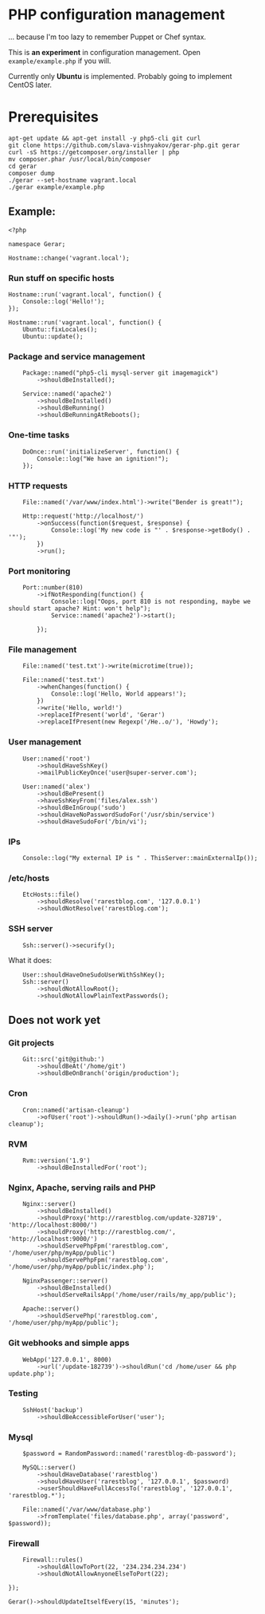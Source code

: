 # PHP configuration management

... because I'm too lazy to remember Puppet or Chef syntax.

This is **an experiment** in configuration management. Open `example/example.php` if you will.

Currently only **Ubuntu** is implemented. Probably going to implement CentOS later.

# Prerequisites

    apt-get update && apt-get install -y php5-cli git curl
    git clone https://github.com/slava-vishnyakov/gerar-php.git gerar
    curl -sS https://getcomposer.org/installer | php
    mv composer.phar /usr/local/bin/composer
    cd gerar
    composer dump
    ./gerar --set-hostname vagrant.local
    ./gerar example/example.php

## Example:

    <?php

    namespace Gerar;

    Hostname::change('vagrant.local');

### Run stuff on specific hosts

    Hostname::run('vagrant.local', function() {
        Console::log('Hello!');
    });

    Hostname::run('vagrant.local', function() {
        Ubuntu::fixLocales();
        Ubuntu::update();

### Package and service management

        Package::named("php5-cli mysql-server git imagemagick")
            ->shouldBeInstalled();

        Service::named('apache2')
            ->shouldBeInstalled()
            ->shouldBeRunning()
            ->shouldBeRunningAtReboots();

### One-time tasks

        DoOnce::run('initializeServer', function() {
            Console::log("We have an ignition!");
        });

### HTTP requests

        File::named('/var/www/index.html')->write("Bender is great!");

        Http::request('http://localhost/')
            ->onSuccess(function($request, $response) {
                Console::log('My new code is "' . $response->getBody() . '"');
            })
            ->run();

### Port monitoring

        Port::number(810)
            ->ifNotResponding(function() {
                Console::log("Oops, port 810 is not responding, maybe we should start apache? Hint: won't help");
                Service::named('apache2')->start();

            });

### File management

        File::named('test.txt')->write(microtime(true));

        File::named('test.txt')
            ->whenChanges(function() {
                Console::log('Hello, World appears!');
            })
            ->write('Hello, world!')
            ->replaceIfPresent('world', 'Gerar')
            ->replaceIfPresent(new Regexp('/He..o/'), 'Howdy');

### User management

        User::named('root')
            ->shouldHaveSshKey()
            ->mailPublicKeyOnce('user@super-server.com');

        User::named('alex')
            ->shouldBePresent()
            ->haveSshKeyFrom('files/alex.ssh')
            ->shouldBeInGroup('sudo')
            ->shouldHaveNoPasswordSudoFor('/usr/sbin/service')
            ->shouldHaveSudoFor('/bin/vi');

### IPs

        Console::log("My external IP is " . ThisServer::mainExternalIp());

### /etc/hosts

        EtcHosts::file()
            ->shouldResolve('rarestblog.com', '127.0.0.1')
            ->shouldNotResolve('rarestblog.com');

### SSH server

        Ssh::server()->securify();

What it does:

        User::shouldHaveOneSudoUserWithSshKey();
        Ssh::server()
            ->shouldNotAllowRoot();
            ->shouldNotAllowPlainTextPasswords();

## Does not work yet

### Git projects

        Git::src('git@github:')
            ->shouldBeAt('/home/git')
            ->shouldBeOnBranch('origin/production');

### Cron

        Cron::named('artisan-cleanup')
            ->ofUser('root')->shouldRun()->daily()->run('php artisan cleanup');

### RVM

        Rvm::version('1.9')
            ->shouldBeInstalledFor('root');

### Nginx, Apache, serving rails and PHP

        Nginx::server()
            ->shouldBeInstalled()
            ->shouldProxy('http://rarestblog.com/update-328719', 'http://localhost:8000/')
            ->shouldProxy('http://rarestblog.com/', 'http://localhost:9000/')
            ->shouldServePhpFpm('rarestblog.com', '/home/user/php/myApp/public')
            ->shouldServePhpFpm('rarestblog.com', '/home/user/php/myApp/public/index.php');

        NginxPassenger::server()
            ->shouldBeInstalled()
            ->shouldServeRailsApp('/home/user/rails/my_app/public');

        Apache::server()
            ->shouldServePhp('rarestblog.com', '/home/user/php/myApp/public');

### Git webhooks and simple apps

        WebApp('127.0.0.1', 8000)
            ->url('/update-182739')->shouldRun('cd /home/user && php update.php');

### Testing

        SshHost('backup')
            ->shouldBeAccessibleForUser('user');

### Mysql

        $password = RandomPassword::named('rarestblog-db-password');

        MySQL::server()
            ->shouldHaveDatabase('rarestblog')
            ->shouldHaveUser('rarestblog', '127.0.0.1', $password)
            ->userShouldHaveFullAccessTo('rarestblog', '127.0.0.1', 'rarestblog.*');

        File::named('/var/www/database.php')
            ->fromTemplate('files/database.php', array('password', $password));

### Firewall

        Firewall::rules()
            ->shouldAllowToPort(22, '234.234.234.234')
            ->shouldNotAllowAnyoneElseToPort(22);

    });

    Gerar()->shouldUpdateItselfEvery(15, 'minutes');
